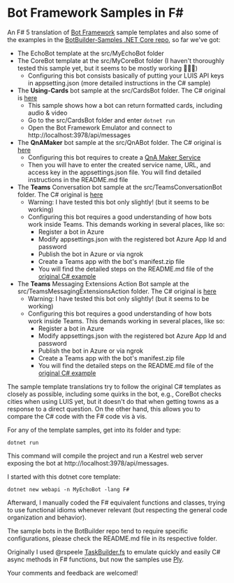 # Bot Framework Samples in F#
An F# 5 translation of [Bot Framework](https://dev.botframework.com/) sample templates and also some of the examples in the [BotBuilder-Samples .NET Core repo](https://github.com/microsoft/BotBuilder-Samples/tree/main/samples/csharp_dotnetcore), so far we've got:

* The EchoBot template at the src/MyEchoBot folder
* The CoreBot template at the src/MyCoreBot folder (I haven't thoroughly tested this sample yet, but it seems to be mostly working 🤞🏽🙂)
  * Configuring this bot consists basically of putting your LUIS API keys in appsetting.json (more detailed instructions in the C# sample)
* The **Using-Cards** bot sample at the src/CardsBot folder. The C# original is [here](https://github.com/microsoft/BotBuilder-Samples/tree/main/samples/csharp_dotnetcore/06.using-cards)
  * This sample shows how a bot can return formatted cards, including audio & video
  * Go to the src/CardsBot folder and enter `dotnet run`
  * Open the Bot Framework Emulator and connect to http://localhost:3978/api/messages
* The **QnAMaker** bot sample at the src/QnABot folder. The C# original is [here](https://github.com/microsoft/BotBuilder-Samples/tree/main/samples/csharp_dotnetcore/11.qnamaker)
  * Configuring this bot requires to create a [QnA Maker Service](https://www.qnamaker.ai/)
  * Then you will have to enter the created service name, URL, and access key in the appsettings.json file. You will find detailed instructions in the README.md file
* The **Teams** Conversation bot sample at the src/TeamsConversationBot folder. The C# original is [here](https://github.com/microsoft/BotBuilder-Samples/tree/main/samples/csharp_dotnetcore/57.teams-conversation-bot)
  * Warning: I have tested this bot only slightly! (but it seems to be working)
  * Configuring this bot requires a good understanding of how bots work inside Teams. This demands working in several places, like so:
    *  Register a bot in Azure
    *  Modify appsettings.json with the registered bot Azure App Id and password
    *  Publish the bot in Azure or via ngrok
    *  Create a Teams app with the bot's manifest.zip file
    *  You will find the detailed steps on the README.md file of the [original C# example](https://github.com/microsoft/BotBuilder-Samples/tree/main/samples/csharp_dotnetcore/57.teams-conversation-bot)
 * The **Teams** Messaging Extensions Action Bot sample at the src/TeamsMessagingExtensionsAction folder. The C# original is [here](https://github.com/microsoft/BotBuilder-Samples/tree/main/samples/csharp_dotnetcore/51.teams-messaging-extensions-action)
   * Warning: I have tested this bot only slightly! (but it seems to be working)
    * Configuring this bot requires a good understanding of how bots work inside Teams. This demands working in several places, like so:
      *  Register a bot in Azure
      *  Modify appsettings.json with the registered bot Azure App Id and password
      *  Publish the bot in Azure or via ngrok
      *  Create a Teams app with the bot's manifest.zip file
      *  You will find the detailed steps on the README.md file of the [original C# example](https://github.com/microsoft/BotBuilder-Samples/tree/main/samples/csharp_dotnetcore/51.teams-messaging-extensions-action)
  
The sample template translations try to follow the original C# templates as closely as possible, including some quirks in the bot, e.g., CoreBot checks cities when using LUIS yet, but it doesn't do that when getting towns as a response to a direct question. On the other hand, this allows you to compare the C# code with the F# code vis à vis.

For any of the template samples, get into its folder and type:

    dotnet run

This command will compile the project and run a Kestrel web server exposing the bot at http://localhost:3978/api/messages.

I started with this dotnet core template:

    dotnet new webapi -n MyEchoBot -lang F#

Afterward, I manually coded the F# equivalent functions and classes, trying to use functional idioms whenever relevant (but respecting the general code organization and behavior).

The sample bots in the BotBuilder repo tend to require specific configurations, please check the README.md file in its respective folder.

Originally I used @rspeele [TaskBuilder.fs](https://github.com/rspeele/TaskBuilder.fs) to emulate quickly and easily C# async methods in F# functions, but now the samples use [Ply](https://github.com/crowded/ply).

Your comments and feedback are welcomed!
